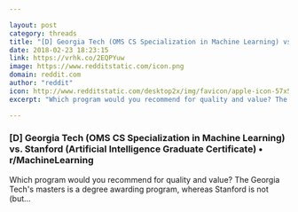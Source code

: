 ```yaml
---

layout: post
category: threads
title: "[D] Georgia Tech (OMS CS Specialization in Machine Learning) vs. Stanford (Artificial Intelligence Graduate Certificate)"
date: 2018-02-23 18:23:15
link: https://vrhk.co/2EQPYuw
image: https://www.redditstatic.com/icon.png
domain: reddit.com
author: "reddit"
icon: http://www.redditstatic.com/desktop2x/img/favicon/apple-icon-57x57.png
excerpt: "Which program would you recommend for quality and value? The Georgia Tech's masters is a degree awarding program, whereas Stanford is not (but..."

---
```


### [D] Georgia Tech (OMS CS Specialization in Machine Learning) vs. Stanford (Artificial Intelligence Graduate Certificate) • r/MachineLearning

Which program would you recommend for quality and value? The Georgia Tech's masters is a degree awarding program, whereas Stanford is not (but...